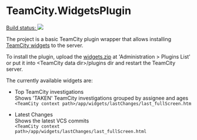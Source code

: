 TeamCity.WidgetsPlugin 
=============================

[Build status: ](https://teamcity.jetbrains.com/viewType.html?buildTypeId=TeamCityPluginsByJetBrains_Widgets_TeamCityWidgetsPlugin)![](http://teamcity.jetbrains.com/app/rest/builds/buildType:TeamCityPluginsByJetBrains_Widgets_TeamCityWidgetsPlugin/statusIcon)

The project is a basic TeamCity plugin wrapper that allows installing [TeamCity widgets](https://github.com/JetBrains/TeamCity.Widgets) to the server.

To install the plugin, upload the
[widgets.zip](https://teamcity.jetbrains.com/viewLog.html?buildId=415322&buildTypeId=TeamCityPluginsByJetBrains_Widgets_TeamCityWidgetsPlugin&tab=artifacts)
at 'Administration > Plugins List' or put it into &lt;TeamCity data
dir>/plugins dir and restart the TeamCity server.

The currently available widgets are:

* Top TeamCity investigations  
  Shows 'TAKEN' TeamCity investigations grouped by assignee and ages  
  ``<TeamCity context path>/app/widgets/lastChanges/last_fullScreen.htm``

* Latest Changes   
  Shows the latest VCS commits  
  ``<TeamCity context path>/app/widgets/lastChanges/last_fullScreen.html``  
